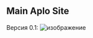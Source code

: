 ## Main Aplo Site
Версия 0.1:
![изображение](https://user-images.githubusercontent.com/107816758/188218896-65a77e54-32d7-4e3b-9b94-6ef37e653ea0.png)
